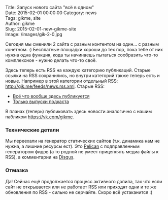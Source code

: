 Title: Запуск нового сайта "всё в одном"  
Date: 2015-02-01 00:00:00 
Category: news  
Tags: gikme, site  
Author: gikme  
Slug: 2015-02-01-new-gikme-site  
Image: /images/gik-2-0.jpg  

Сегодня мы сменили 2 сайта с разным контентом на один... с разным конетном. :) Бесплатные площадки хороши до тех пор, пока тебе от них нужна одна функция, кода ты начинаешь пытаться сообразить что-то комплексное - нужно делать что-то своё.

Здесь теперь есть RSS на каждую категорию публикаций. Старые ссылки на RSS сохранились, но внутри категорий также теперь есть и новые. Например в этой категории отдельный RSS: <http://gik.me/feeds/news.rss.xml>. Старые RSS:

- [Всё что вообще здесь публикуется](http://feeds.feedburner.com/gikmeblog)  
- [Только выпуски подкаста](http://feeds.feedburner.com/gikme)

В планах (теперь) публиковать здесь новости аналогично с нашим пабликом <https://vk.com/gikme>.

### Технические детали

Мы переехали на генератор статических сайтов (т.к. динамика нам не нужна, а лишние ресурсы ест). Это 
[Pelican](http://getpelican.com) с подправленным генератором фидов (а то родной не умеет прицеплять медиа файлы к RSS), а комментарии на [Disqus](http://disqus.com).

### Отмазка

Да! Сейчас ещё продолжается процесс активного допила, так что если сайт не открывается или не работает RSS или приходят одни и те же обновления по RSS - сильно не серчайте. Скоро всё устаканится :)
